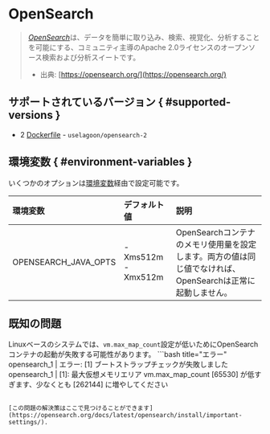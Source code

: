 # OpenSearch

> [_OpenSearch_](https://opensearch.org/)は、データを簡単に取り込み、検索、視覚化、分析することを可能にする、コミュニティ主導のApache 2.0ライセンスのオープンソース検索および分析スイートです。
>
> * 出典: [https://opensearch.org/](https://opensearch.org/)

## サポートされているバージョン { #supported-versions }

* 2 [Dockerfile](https://github.com/uselagoon/lagoon-images/blob/main/images/opensearch/2.Dockerfile) - `uselagoon/opensearch-2`

## 環境変数 { #environment-variables }

いくつかのオプションは[環境変数](../concepts-advanced/environment-variables.md)経由で設定可能です。

| 環境変数 | デフォルト値 | 説明 |
| :------------------- | :---------------- | :-------------------------------------------------------------------------------------------------------------------------  |
| OPENSEARCH_JAVA_OPTS | -Xms512m -Xmx512m | OpenSearchコンテナのメモリ使用量を設定します。両方の値は同じ値でなければ、OpenSearchは正常に起動しません。 |

## 既知の問題

Linuxベースのシステムでは、`vm.max_map_count`設定が低いためにOpenSearchコンテナの起動が失敗する可能性があります。 ```bash title="エラー"
opensearch_1  | エラー: [1] ブートストラップチェックが失敗しました
opensearch_1  | [1]: 最大仮想メモリエリア vm.max_map_count [65530] が低すぎます、少なくとも [262144] に増やしてください
```

[この問題の解決策はここで見つけることができます](https://opensearch.org/docs/latest/opensearch/install/important-settings/).

